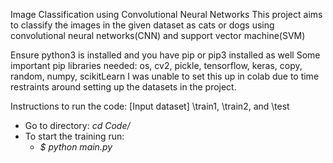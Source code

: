 Image Classification using Convolutional Neural Networks
This project aims to classify the images in the given dataset as cats or dogs using convolutional neural networks(CNN) and support vector machine(SVM)

Ensure python3 is installed and you have pip or pip3 installed as well
Some important pip libraries needed:
os, cv2, pickle, tensorflow, keras, copy, random, numpy, scikitLearn
I was unable to set this up in colab due to time restraints around setting up the datasets in the project.

Instructions to run the code:
[Input dataset] \train1, \train2, and \test

- Go to directory:  _cd Code/_
- To start the training run: 
    - _$ python main.py_

    


